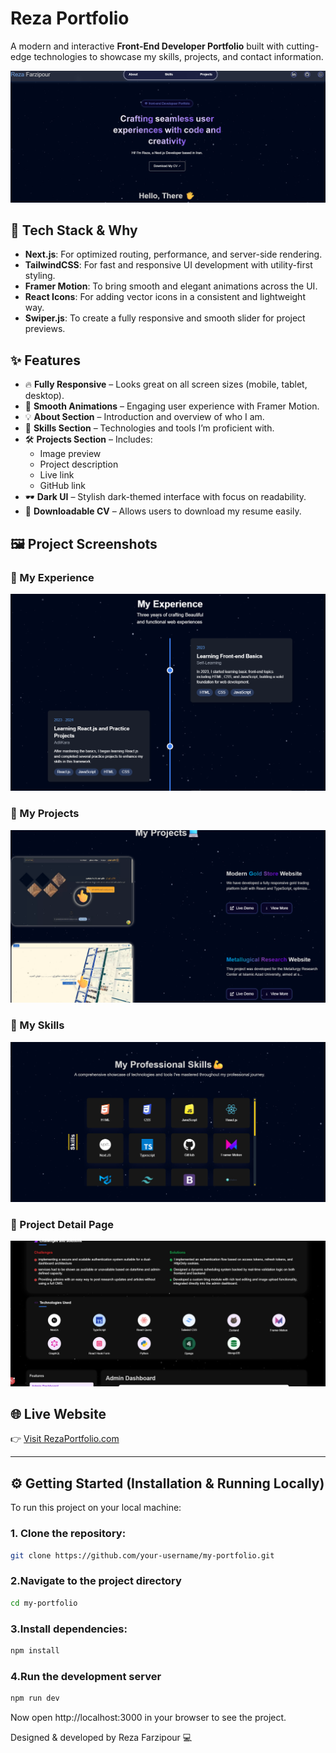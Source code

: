 # Reza Portfolio

A modern and interactive **Front-End Developer Portfolio** built with cutting-edge technologies to showcase my skills, projects, and contact information.

![Header Screenshot](public/images/readme/header.png)

## 🚀 Tech Stack & Why

- **Next.js**: For optimized routing, performance, and server-side rendering.
- **TailwindCSS**: For fast and responsive UI development with utility-first styling.
- **Framer Motion**: To bring smooth and elegant animations across the UI.
- **React Icons**: For adding vector icons in a consistent and lightweight way.
- **Swiper.js**: To create a fully responsive and smooth slider for project previews.

## ✨ Features

- 🔥 **Fully Responsive** – Looks great on all screen sizes (mobile, tablet, desktop).
- 🎨 **Smooth Animations** – Engaging user experience with Framer Motion.
- 💡 **About Section** – Introduction and overview of who I am.
- 🧰 **Skills Section** – Technologies and tools I’m proficient with.
- 🛠️ **Projects Section** – Includes:
  - Image preview
  - Project description
  - Live link
  - GitHub link
- 🕶️ **Dark UI** – Stylish dark-themed interface with focus on readability.
- 📄 **Downloadable CV** – Allows users to download my resume easily.

## 🖼️ Project Screenshots

### 💼 My Experience

![Experience Screenshot](public/images/readme/experience.png)

### 💼 My Projects

![Experience Screenshot](public/images/readme/projects.png)

### 💼 My Skills

![Experience Screenshot](public/images/readme/tech.png)

### 💼 Project Detail Page

![Experience Screenshot](public/images/readme/project-detail.png)

## 🌐 Live Website

👉 [Visit RezaPortfolio.com](https://rezaportfolio.com)

---

## ⚙️ Getting Started (Installation & Running Locally)

To run this project on your local machine:

### 1. Clone the repository:

```bash
git clone https://github.com/your-username/my-portfolio.git
```

### 2.Navigate to the project directory
```bash
cd my-portfolio
```

### 3.Install dependencies:
```bash
npm install
```

### 4.Run the development server
```bash
npm run dev
```

Now open http://localhost:3000 in your browser to see the project.

Designed & developed by Reza Farzipour 💻